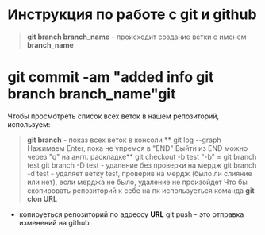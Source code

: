 # Инструкция по работе с git и github
> **git branch branch_name** - происходит создание ветки с именем **branch_name** 
# git commit -am "added info git branch branch_name"git 
Чтобы просмотреть список всех веток в нашем репозиторий, используем:
> **git branch** - показ всех веток в консоли
> ** git log --graph
Нажимаем Enter, пока не упремся в "END"
Выйти из END можно через "q" на англ. раскладке**
git checkout -b test
"-b" = git branch test
git branch -D test - удаление без проверки на мердж
git branch -d test - удаляет ветку test, проверив на мердж (было ли слияние или нет), если мерджа не было, удаление не произойдет
Что бы скопировать репозиторий к себе на пк используеться команда 
> **git clon URL** 
- копируеться репозиторий по адрессу **URL**
git push - это отправка изменений на github
